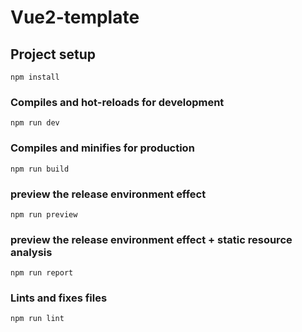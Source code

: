 # Vue2-template

## Project setup
```
npm install
```

### Compiles and hot-reloads for development
```
npm run dev
```

### Compiles and minifies for production
```
npm run build
```

### preview the release environment effect
```
npm run preview
```

### preview the release environment effect + static resource analysis
```
npm run report
```

### Lints and fixes files
```
npm run lint
```
